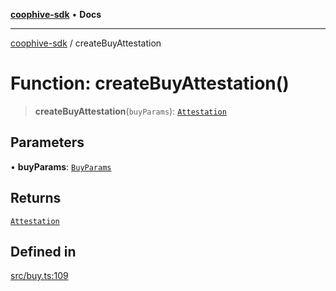 [**coophive-sdk**](../README.md) • **Docs**

***

[coophive-sdk](../globals.md) / createBuyAttestation

# Function: createBuyAttestation()

> **createBuyAttestation**(`buyParams`): [`Attestation`](../type-aliases/Attestation.md)

## Parameters

• **buyParams**: [`BuyParams`](../type-aliases/BuyParams.md)

## Returns

[`Attestation`](../type-aliases/Attestation.md)

## Defined in

[src/buy.ts:109](https://github.com/CoopHive/coophive-sdk/blob/0566794b0d4e977b07da040496c8b6dca5eb89e3/src/buy.ts#L109)
